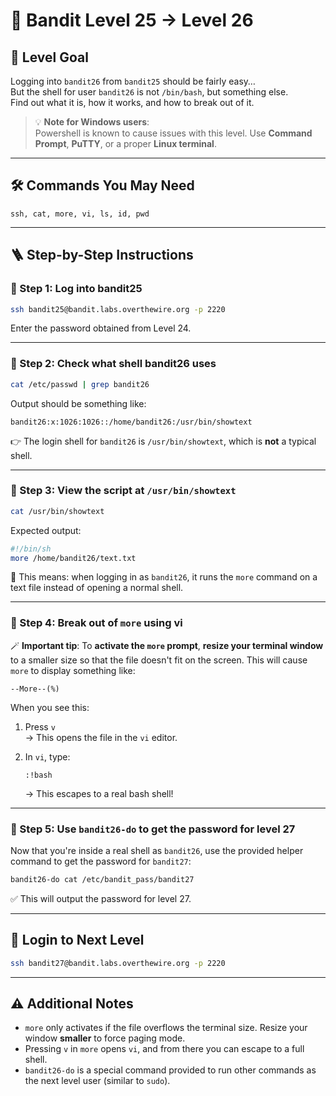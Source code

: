 # 🏴 Bandit Level 25 → Level 26

## 🎯 Level Goal

Logging into `bandit26` from `bandit25` should be fairly easy…  
But the shell for user `bandit26` is not `/bin/bash`, but something else.  
Find out what it is, how it works, and how to break out of it.

> 💡 **Note for Windows users**:  
> Powershell is known to cause issues with this level. Use **Command Prompt**, **PuTTY**, or a proper **Linux terminal**.

---

## 🛠️ Commands You May Need

```
ssh, cat, more, vi, ls, id, pwd
```

---

## 🪜 Step-by-Step Instructions

### 🔹 Step 1: Log into bandit25

```bash
ssh bandit25@bandit.labs.overthewire.org -p 2220
```

Enter the password obtained from Level 24.

---

### 🔹 Step 2: Check what shell bandit26 uses

```bash
cat /etc/passwd | grep bandit26
```

Output should be something like:

```
bandit26:x:1026:1026::/home/bandit26:/usr/bin/showtext
```

👉 The login shell for `bandit26` is `/usr/bin/showtext`, which is **not** a typical shell.

---

### 🔹 Step 3: View the script at `/usr/bin/showtext`

```bash
cat /usr/bin/showtext
```

Expected output:

```bash
#!/bin/sh
more /home/bandit26/text.txt
```

📄 This means: when logging in as `bandit26`, it runs the `more` command on a text file instead of opening a normal shell.

---

### 🔹 Step 4: Break out of `more` using vi

🪄 **Important tip**: To **activate the `more` prompt**, **resize your terminal window** to a smaller size so that the file doesn't fit on the screen. This will cause `more` to display something like:

```
--More--(%)
```

When you see this:

1. Press `v`  
   → This opens the file in the `vi` editor.

2. In `vi`, type:
   ```
   :!bash
   ```
   → This escapes to a real bash shell!

---

### 🔹 Step 5: Use `bandit26-do` to get the password for level 27

Now that you're inside a real shell as `bandit26`, use the provided helper command to get the password for `bandit27`:

```bash
bandit26-do cat /etc/bandit_pass/bandit27
```

✅ This will output the password for level 27.

---

## 🔐 Login to Next Level

```bash
ssh bandit27@bandit.labs.overthewire.org -p 2220
```

---

## ⚠️ Additional Notes

- `more` only activates if the file overflows the terminal size. Resize your window **smaller** to force paging mode.
- Pressing `v` in `more` opens `vi`, and from there you can escape to a full shell.
- `bandit26-do` is a special command provided to run other commands as the next level user (similar to `sudo`).
